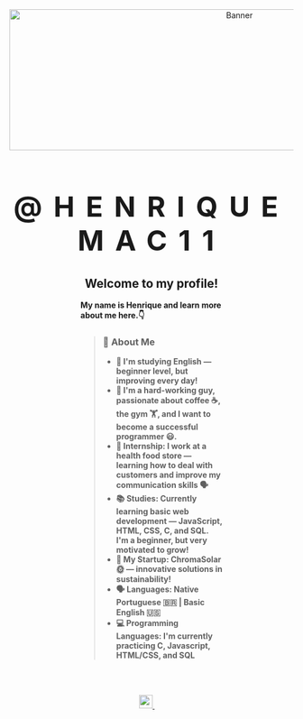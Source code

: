 <div align="center">
  <img src="https://i.pinimg.com/originals/fa/f1/5e/faf15ef3b7d7a37cc38d7cf1d655385a.gif" alt="Banner" width="800" height="250">
   <h1 style="font-size: 50px; font-weight: 900; text-transform: uppercase; letter-spacing: 20px;"><strong>@Henriquemac11<strong></h1>
</div>

<div style="width: 50%; margin: 0 auto; text-align: left;">
  <h2 style="text-align: center;">Welcome to my profile!</h2>
  <p><strong>My name is Henrique and learn more about me here.👇</strong></p>
  
<blockquote>
  <h3>👋 About Me</h3>
  <ul>
    <li>📖 I'm studying <strong>English</strong> — beginner level, but improving every day!</li>
    <li>💬 I'm a <strong>hard-working guy</strong>, passionate about <strong>coffee ☕, the gym 🏋️</strong>, and I want to become a <strong>successful programmer 😃</strong>.</li>
    <li>💼 <strong>Internship:</strong> I work at a health food store — learning how to deal with customers and improve my communication skills 🗣️</li>
    <li>📚 <strong>Studies:</strong> Currently learning basic web development — JavaScript, HTML, CSS, C, and SQL. I'm a beginner, but very motivated to grow!</li>
    <li>🚀 <strong>My Startup:</strong> <strong>ChromaSolar 🌞</strong> — innovative solutions in sustainability!</li>
    <li>🗣️ <strong>Languages:</strong> Native Portuguese 🇧🇷 | Basic English 🇺🇸</li>
    <li>💻 <strong>Programming Languages:</strong> I'm currently practicing C, Javascript, HTML/CSS, and SQL</li>
  </ul>
</blockquote>

<br><br>

<div align="center">

  <a href="https://www.instagram.com/heenriquemaciel/" alt="Instagram">
    <img src="https://logoyab.com/wp-content/uploads/2023/12/%D9%84%D9%88%DA%AF%D9%88-%D8%A7%DB%8C%D9%86%D8%B3%D8%AA%D8%A7%DA%AF%D8%B1%D8%A7%D9%85-1030x1030.png" width="24" height="24" />
  </a> &nbsp;&nbsp;&nbsp;&nbsp;&nbsp;
  
<div/>

